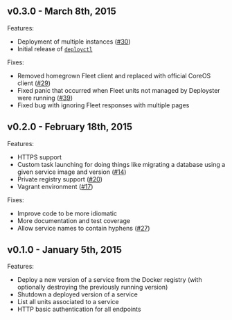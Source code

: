 ## v0.3.0 - March 8th, 2015

Features:

  * Deployment of multiple instances ([#30][issue-30])
  * Initial release of [`deployctl`](https://github.com/bmorton/deployctl)

Fixes:

  * Removed homegrown Fleet client and replaced with official CoreOS client ([#29][issue-29])
  * Fixed panic that occurred when Fleet units not managed by Deployster were running ([#39][issue-39])
  * Fixed bug with ignoring Fleet responses with multiple pages


## v0.2.0 - February 18th, 2015

Features:

  * HTTPS support
  * Custom task launching for doing things like migrating a database using a given service image and version ([#14][issue-14])
  * Private registry support ([#20][issue-20])
  * Vagrant environment ([#17][issue-17])

Fixes:

  * Improve code to be more idiomatic
  * More documentation and test coverage
  * Allow service names to contain hyphens ([#27][issue-27])


## v0.1.0 - January 5th, 2015

Features:

  * Deploy a new version of a service from the Docker registry (with optionally destroying the previously running version)
  * Shutdown a deployed version of a service
  * List all units associated to a service
  * HTTP basic authentication for all endpoints


[issue-14]: https://github.com/bmorton/deployster/pull/14
[issue-20]: https://github.com/bmorton/deployster/pull/20
[issue-17]: https://github.com/bmorton/deployster/pull/17
[issue-27]: https://github.com/bmorton/deployster/pull/27
[issue-29]: https://github.com/bmorton/deployster/pull/29
[issue-30]: https://github.com/bmorton/deployster/pull/30
[issue-39]: https://github.com/bmorton/deployster/pull/39
